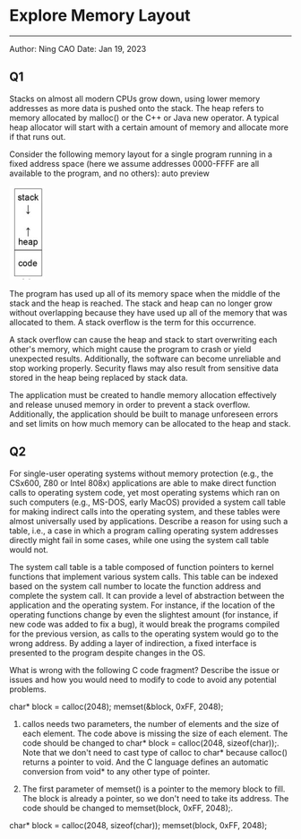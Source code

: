 # Explore Memory Layout

---
Author: Ning CAO
Date: Jan 19, 2023

## Q1

Stacks on almost all modern CPUs grow down, using lower memory addresses as more data is pushed onto the stack. The heap refers to memory allocated by malloc() or the C++ or Java new operator. A typical heap allocator will start with a certain amount of memory and allocate more if that runs out.

Consider the following memory layout for a single program running in a fixed address space (here we assume addresses 0000-FFFF are all available to the program, and no others):
auto preview

![HeapStackMemory](HeapStackMemory.jpg)

The program has used up all of its memory space when the middle of the stack and the heap is reached. The stack and heap can no longer grow without overlapping because they have used up all of the memory that was allocated to them. A stack overflow is the term for this occurrence.

A stack overflow can cause the heap and stack to start overwriting each other's memory, which might cause the program to crash or yield unexpected results. Additionally, the software can become unreliable and stop working properly. Security flaws may also result from sensitive data stored in the heap being replaced by stack data.

The application must be created to handle memory allocation effectively and release unused memory in order to prevent a stack overflow. Additionally, the application should be built to manage unforeseen errors and set limits on how much memory can be allocated to the heap and stack.

## Q2

For single-user operating systems without memory protection (e.g., the CSx600, Z80 or Intel 808x) applications are able to make direct function calls to operating system code, yet most operating systems which ran on such computers (e.g., MS-DOS, early MacOS) provided a system call table for making indirect calls into the operating system, and these tables were almost universally used by applications. Describe a reason for using such a table, i.e., a case in which a program calling operating system addresses directly might fail in some cases, while one using the system call table would not.

The system call table is a table composed of function pointers to kernel functions that implement various system calls. This table can be indexed based on the system call number to locate the function address and complete the system call. It can provide a level of abstraction between the application and the operating system.
For instance, if the location of the operating functions change by even the slightest amount (for instance, if new code was added to fix a bug), it would break the programs compiled for the previous version, as calls to the operating system would go to the wrong address.  By adding a layer of indirection, a fixed interface is presented to the program despite changes in the OS.

What is wrong with the following C code fragment? Describe the issue or issues and how you would need to modify to code to avoid any potential problems.

char* block = calloc(2048);
memset(&block, 0xFF, 2048);

1. callos needs two parameters, the number of elements and the size of each element. The code above is missing the size of each element. The code should be changed to char* block = calloc(2048, sizeof(char));. Note that we don't need to cast type of calloc to char* because calloc() returns a pointer to void. And the C language defines an automatic conversion from void* to any other type of pointer.

2. The first parameter of memset() is a pointer to the memory block to fill. The block is already a pointer, so we don't need to take its address. The code should be changed to memset(block, 0xFF, 2048);.

char* block = calloc(2048, sizeof(char));
memset(block, 0xFF, 2048);